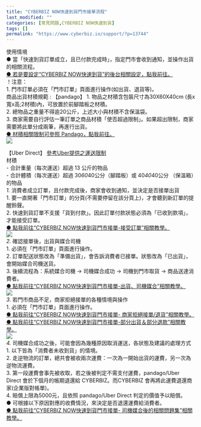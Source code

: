 ```yaml
---
title: "CYBERBIZ NOW快速到貨門市接單流程"
last_modified: ""
categories: [常見問題,CYBERBIZ NOW快速到貨]
tags: []
permalink: "https://www.cyberbiz.io/support/?p=13744"
---
```


使用情境  
● 當「快速到貨訂單成立，且已付款完成時」，指定門市會收到通知，並操作出貨的相關流程。  
[● 若是要設定“CYBERBIZ
NOW快速到貨”的後台相關設定，點我前往。](https://www.cyberbiz.io/support/?p=12783)  
！注意：  
1\. 門市訂單必須在「門市訂單」頁面進行操作(如出貨、退貨等)。  
商品出貨材積規範 : 【pandago】 1\. 物品之材積含包裝尺寸為30X60X40cm (長x寬x高;2材積)內，可放置於前腳踏板之材積。  
2\. 總物品之重量不得逾20公斤，上述大小與材積不含保溫袋。  
3\. 商家需要自行評估一筆訂單之商品材積「使否超過限制」。如果超出限制，商家需要將此單分成兩筆，再進行出貨。  
[● 材積相關限制可參照 Pandago，點我前往。](https://vendor.foodpanda.com.tw/pandago)  
![](https://www.cyberbiz.io/support/wp-content/uploads/2021/06/快速到貨49.png)  

【Uber Direct】 [參考Uber提供之運送限制](https://www.uber.com/zh-TW/blog/uber-direct-package-restrictions/)  
材積  
\- 合計重量（每次運送）超過 13 公斤的物品  
\- 合計體積（每次運送）超過 30*60*40公分（腳踏板）或 40*40*40公分 （保溫箱）的物品  
_1._   消費者成立訂單，且付款完成後，商家會收到通知，並決定是否接單出貨  
1\. 要一直開著「門市訂單」的分頁(不需要停留在該分頁上)，才會聽到新訂單的提醒鈴聲。  
2\. 快速到貨訂單不支援「貨到付款」。因此訂單付款狀態必須為「已收到款項」，才能接受訂單。  
[● 點我前往“CYBERBIZ NOW快速到貨門市接單-接受訂單”相關教學。  
![](https://www.cyberbiz.io/support/wp-content/uploads/2021/06/快速到貨29.png)](https://www.cyberbiz.io/support/?p=13134)  
_2._   確認接單後，出貨與媒合司機  
1\. 必須在「門市訂單」頁面進行操作。  
2\. 訂單配送狀態改為「準備出貨」，會告訴消費者已接單。狀態改為「已出貨」，會開始媒合司機送貨。  
3\. 後續流程為：系統媒合司機 → 司機媒合成功 → 司機到門市取貨 → 商品送達消費者。  
[● 點我前往“CYBERBIZ NOW快速到貨門市接單-出貨、司機媒合”相關教學。  
![](https://www.cyberbiz.io/support/wp-content/uploads/2021/06/快速到貨35.png)](https://www.cyberbiz.io/support/?p=13166)  
_3._   若門市商品不足，商家拒絕接單的各種情境與操作  
1\. 必須在「門市訂單」頁面進行操作。  
[● 點我前往“CYBERBIZ NOW快速到貨門市接單-
商家拒絕接單/退貨”相關教學。](https://www.cyberbiz.io/support/?p=13193)  
[● 點我前往“CYBERBIZ NOW快速到貨門市接單-部分出貨＆部分退款”相關教學。  
![](https://www.cyberbiz.io/support/wp-content/uploads/2021/06/快速到貨39.png)](https://www.cyberbiz.io/support/?p=13344)  
_4._   司機媒合成功之後，可能會因為幾種原因取消運送，各狀態及建議的處理方式  
1\. 以下皆為「消費者未收到貨」的情境。  
2\. 走逆物流的訂單，總共會被收兩次運費：一次為一開始出貨的運費，另一次為逆物流運費。  
3\. 第一段運費會事先被收取，若之後被判定不需支付運費，pandago/Uber Direct 會於下個月的帳期退還給
CYBERBIZ。而CYBERBIZ 會再將此運費退還商家(企業版對帳單)。  
4\. 賠償上限為5000元，且依照 pandago/Uber Direct 判定的價值予以賠償。  
● 可根據以下原因對應的收費情況，來決定是否退還運費給消費者。  
[● 點我前往“CYBERBIZ NOW快速到貨門市接單-
司機媒合後的相關問題集”相關教學。](https://www.cyberbiz.io/support/?p=13253)  

